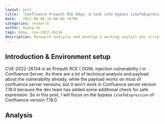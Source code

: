 ```yaml
---
layout: post
title:  "Confluence Preauth RCE 0day: A look into bypass isSafeExpression check ( CVE-2022-26134 ) "
date:   2022-06-06 16:00:00 +0700
categories: research
author: Quang Vo
tags: 0day, cve-2022-26134
description: Research analysis and develop a working exploit poc script 
---
```


## Introduction & Environment setup

CVE-2022-26134 is an Preauth RCE ( OGNL injection vulnerability ) in Confluence Server. As there are a lot of technical analysis and payload about the vulnerability already, while the payload works on most of confluence server versions, but it won't work in Confluence server version 7.18.0 because the dev team has added some additional check for safe expression. So in this post, I will focus on the bypass `isSafeExpression` of Confluence version 7.18.0.

## Analysis
